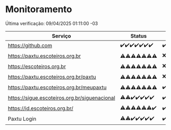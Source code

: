 # Monitoramento

Última verificação: 09/04/2025 01:11:00 -03

|Serviço|Status|Últimas 24h|
|---|---|---|
|https://github.com|<span title="2025-04-02: OK=23">✔️</span><span title="2025-04-03: OK=23">✔️</span><span title="2025-04-04: OK=23">✔️</span><span title="2025-04-05: OK=23">✔️</span><span title="2025-04-06: OK=23">✔️</span><span title="2025-04-07: OK=23">✔️</span><span title="2025-04-08: OK=3">✔️</span>|<span title="08/04/2025 01:11:00 -03 : 200">✔️</span><span title="08/04/2025 02:09:00 -03 : 200">✔️</span><span title="08/04/2025 03:13:00 -03 : 200">✔️</span><span title="08/04/2025 04:09:00 -03 : 200">✔️</span><span title="08/04/2025 05:13:00 -03 : 200">✔️</span><span title="08/04/2025 06:09:00 -03 : 200">✔️</span><span title="08/04/2025 07:10:00 -03 : 200">✔️</span><span title="08/04/2025 08:07:00 -03 : 200">✔️</span><span title="08/04/2025 09:17:00 -03 : 200">✔️</span><span title="08/04/2025 10:21:00 -03 : 200">✔️</span><span title="08/04/2025 11:09:00 -03 : 200">✔️</span><span title="08/04/2025 12:10:00 -03 : 200">✔️</span><span title="08/04/2025 13:11:00 -03 : 200">✔️</span><span title="08/04/2025 14:08:00 -03 : 200">✔️</span><span title="08/04/2025 15:11:00 -03 : 200">✔️</span><span title="08/04/2025 16:07:00 -03 : 200">✔️</span><span title="08/04/2025 17:09:00 -03 : 200">✔️</span><span title="08/04/2025 18:08:00 -03 : 200">✔️</span><span title="08/04/2025 19:08:00 -03 : 200">✔️</span><span title="08/04/2025 20:08:00 -03 : 200">✔️</span><span title="08/04/2025 21:43:00 -03 : 200">✔️</span><span title="08/04/2025 23:21:00 -03 : 200">✔️</span><span title="09/04/2025 00:26:00 -03 : 200">✔️</span><span title="09/04/2025 01:11:00 -03 : 200">✔️</span>|
|https://paxtu.escoteiros.org.br|<span title="2025-04-02: OK=11, Falhas=12">⚠️</span><span title="2025-04-03: OK=10, Falhas=13">⚠️</span><span title="2025-04-04: OK=11, Falhas=12">⚠️</span><span title="2025-04-05: OK=12, Falhas=11">⚠️</span><span title="2025-04-06: OK=11, Falhas=12">⚠️</span><span title="2025-04-07: OK=13, Falhas=10">⚠️</span><span title="2025-04-08: OK=2, Falhas=1">⚠️</span>|<span title="08/04/2025 01:11:00 -03 : 403">❌</span><span title="08/04/2025 02:09:00 -03 : 200">✔️</span><span title="08/04/2025 03:13:00 -03 : 403">❌</span><span title="08/04/2025 04:09:00 -03 : 200">✔️</span><span title="08/04/2025 05:13:00 -03 : 403">❌</span><span title="08/04/2025 06:09:00 -03 : 403">❌</span><span title="08/04/2025 07:10:00 -03 : 200">✔️</span><span title="08/04/2025 08:07:00 -03 : 403">❌</span><span title="08/04/2025 09:17:00 -03 : 200">✔️</span><span title="08/04/2025 10:21:00 -03 : 200">✔️</span><span title="08/04/2025 11:09:00 -03 : 200">✔️</span><span title="08/04/2025 12:10:00 -03 : 403">❌</span><span title="08/04/2025 13:11:00 -03 : 200">✔️</span><span title="08/04/2025 14:08:00 -03 : 403">❌</span><span title="08/04/2025 15:11:00 -03 : 403">❌</span><span title="08/04/2025 16:07:00 -03 : 200">✔️</span><span title="08/04/2025 17:09:00 -03 : 200">✔️</span><span title="08/04/2025 18:08:00 -03 : 403">❌</span><span title="08/04/2025 19:08:00 -03 : 200">✔️</span><span title="08/04/2025 20:08:00 -03 : 200">✔️</span><span title="08/04/2025 21:43:00 -03 : 200">✔️</span><span title="08/04/2025 23:21:00 -03 : 200">✔️</span><span title="09/04/2025 00:26:00 -03 : 200">✔️</span><span title="09/04/2025 01:11:00 -03 : 200">✔️</span>|
|https://escoteiros.org.br|<span title="2025-04-02: OK=8, Falhas=15">⚠️</span><span title="2025-04-03: OK=5, Falhas=18">⚠️</span><span title="2025-04-04: OK=8, Falhas=15">⚠️</span><span title="2025-04-05: OK=1, Falhas=22">⚠️</span><span title="2025-04-06: OK=1, Falhas=22">⚠️</span><span title="2025-04-07: OK=1, Falhas=22">⚠️</span><span title="2025-04-08: OK=1, Falhas=2">⚠️</span>|<span title="08/04/2025 01:11:00 -03 : 403">❌</span><span title="08/04/2025 02:09:00 -03 : 200">✔️</span><span title="08/04/2025 03:13:00 -03 : 403">❌</span><span title="08/04/2025 04:09:00 -03 : 403">❌</span><span title="08/04/2025 05:13:00 -03 : 403">❌</span><span title="08/04/2025 06:09:00 -03 : 403">❌</span><span title="08/04/2025 07:10:00 -03 : 403">❌</span><span title="08/04/2025 08:07:00 -03 : 403">❌</span><span title="08/04/2025 09:17:00 -03 : 403">❌</span><span title="08/04/2025 10:21:00 -03 : 200">✔️</span><span title="08/04/2025 11:09:00 -03 : 403">❌</span><span title="08/04/2025 12:10:00 -03 : 403">❌</span><span title="08/04/2025 13:11:00 -03 : 403">❌</span><span title="08/04/2025 14:08:00 -03 : 403">❌</span><span title="08/04/2025 15:11:00 -03 : 403">❌</span><span title="08/04/2025 16:07:00 -03 : 403">❌</span><span title="08/04/2025 17:09:00 -03 : 403">❌</span><span title="08/04/2025 18:08:00 -03 : 403">❌</span><span title="08/04/2025 19:08:00 -03 : 403">❌</span><span title="08/04/2025 20:08:00 -03 : 200">✔️</span><span title="08/04/2025 21:43:00 -03 : 403">❌</span><span title="08/04/2025 23:21:00 -03 : 403">❌</span><span title="09/04/2025 00:26:00 -03 : 403">❌</span><span title="09/04/2025 01:11:00 -03 : 403">❌</span>|
|https://paxtu.escoteiros.org.br/paxtu|<span title="2025-04-02: OK=3, Falhas=20">⚠️</span><span title="2025-04-03: OK=9, Falhas=14">⚠️</span><span title="2025-04-04: OK=5, Falhas=18">⚠️</span><span title="2025-04-05: OK=4, Falhas=19">⚠️</span><span title="2025-04-06: OK=3, Falhas=20">⚠️</span><span title="2025-04-07: OK=7, Falhas=16">⚠️</span><span title="2025-04-08: OK=2, Falhas=1">⚠️</span>|<span title="08/04/2025 01:11:00 -03 : 403">❌</span><span title="08/04/2025 02:09:00 -03 : 403">❌</span><span title="08/04/2025 03:13:00 -03 : 403">❌</span><span title="08/04/2025 04:09:00 -03 : 403">❌</span><span title="08/04/2025 05:13:00 -03 : 200">✔️</span><span title="08/04/2025 06:09:00 -03 : 200">✔️</span><span title="08/04/2025 07:10:00 -03 : 403">❌</span><span title="08/04/2025 08:07:00 -03 : 403">❌</span><span title="08/04/2025 09:17:00 -03 : 403">❌</span><span title="08/04/2025 10:21:00 -03 : 403">❌</span><span title="08/04/2025 11:09:00 -03 : 403">❌</span><span title="08/04/2025 12:10:00 -03 : 403">❌</span><span title="08/04/2025 13:11:00 -03 : 403">❌</span><span title="08/04/2025 14:08:00 -03 : 403">❌</span><span title="08/04/2025 15:11:00 -03 : 403">❌</span><span title="08/04/2025 16:07:00 -03 : 403">❌</span><span title="08/04/2025 17:09:00 -03 : 403">❌</span><span title="08/04/2025 18:08:00 -03 : 200">✔️</span><span title="08/04/2025 19:08:00 -03 : 403">❌</span><span title="08/04/2025 20:08:00 -03 : 200">✔️</span><span title="08/04/2025 21:43:00 -03 : 403">❌</span><span title="08/04/2025 23:21:00 -03 : 403">❌</span><span title="09/04/2025 00:26:00 -03 : 403">❌</span><span title="09/04/2025 01:11:00 -03 : 403">❌</span>|
|https://paxtu.escoteiros.org.br/meupaxtu|<span title="2025-04-02: OK=5, Falhas=18">⚠️</span><span title="2025-04-03: OK=6, Falhas=17">⚠️</span><span title="2025-04-04: OK=4, Falhas=19">⚠️</span><span title="2025-04-05: OK=7, Falhas=16">⚠️</span><span title="2025-04-06: OK=4, Falhas=19">⚠️</span><span title="2025-04-07: OK=11, Falhas=12">⚠️</span><span title="2025-04-08: OK=2, Falhas=1">⚠️</span>|<span title="08/04/2025 01:11:00 -03 : 200">✔️</span><span title="08/04/2025 02:09:00 -03 : 200">✔️</span><span title="08/04/2025 03:13:00 -03 : 403">❌</span><span title="08/04/2025 04:09:00 -03 : 200">✔️</span><span title="08/04/2025 05:13:00 -03 : 403">❌</span><span title="08/04/2025 06:09:00 -03 : 200">✔️</span><span title="08/04/2025 07:10:00 -03 : 403">❌</span><span title="08/04/2025 08:07:00 -03 : 403">❌</span><span title="08/04/2025 09:17:00 -03 : 200">✔️</span><span title="08/04/2025 10:21:00 -03 : 403">❌</span><span title="08/04/2025 11:09:00 -03 : 403">❌</span><span title="08/04/2025 12:10:00 -03 : 403">❌</span><span title="08/04/2025 13:11:00 -03 : 200">✔️</span><span title="08/04/2025 14:08:00 -03 : 403">❌</span><span title="08/04/2025 15:11:00 -03 : 403">❌</span><span title="08/04/2025 16:07:00 -03 : 200">✔️</span><span title="08/04/2025 17:09:00 -03 : 403">❌</span><span title="08/04/2025 18:08:00 -03 : 403">❌</span><span title="08/04/2025 19:08:00 -03 : 403">❌</span><span title="08/04/2025 20:08:00 -03 : 403">❌</span><span title="08/04/2025 21:43:00 -03 : 200">✔️</span><span title="08/04/2025 23:21:00 -03 : 403">❌</span><span title="09/04/2025 00:26:00 -03 : 403">❌</span><span title="09/04/2025 01:11:00 -03 : 403">❌</span>|
|https://sigue.escoteiros.org.br/siguenacional|<span title="2025-04-02: OK=22, Falhas=1">⚠️</span><span title="2025-04-03: OK=22, Falhas=1">⚠️</span><span title="2025-04-04: OK=23">✔️</span><span title="2025-04-05: OK=23">✔️</span><span title="2025-04-06: OK=23">✔️</span><span title="2025-04-07: OK=23">✔️</span><span title="2025-04-08: OK=3">✔️</span>|<span title="08/04/2025 01:11:00 -03 : 200">✔️</span><span title="08/04/2025 02:09:00 -03 : 200">✔️</span><span title="08/04/2025 03:13:00 -03 : 200">✔️</span><span title="08/04/2025 04:09:00 -03 : 200">✔️</span><span title="08/04/2025 05:13:00 -03 : 200">✔️</span><span title="08/04/2025 06:09:00 -03 : 200">✔️</span><span title="08/04/2025 07:10:00 -03 : 200">✔️</span><span title="08/04/2025 08:07:00 -03 : 200">✔️</span><span title="08/04/2025 09:17:00 -03 : 200">✔️</span><span title="08/04/2025 10:21:00 -03 : 200">✔️</span><span title="08/04/2025 11:09:00 -03 : 200">✔️</span><span title="08/04/2025 12:10:00 -03 : 200">✔️</span><span title="08/04/2025 13:11:00 -03 : 200">✔️</span><span title="08/04/2025 14:08:00 -03 : 200">✔️</span><span title="08/04/2025 15:11:00 -03 : 200">✔️</span><span title="08/04/2025 16:07:00 -03 : 200">✔️</span><span title="08/04/2025 17:09:00 -03 : 200">✔️</span><span title="08/04/2025 18:08:00 -03 : 200">✔️</span><span title="08/04/2025 19:08:00 -03 : 200">✔️</span><span title="08/04/2025 20:08:00 -03 : 200">✔️</span><span title="08/04/2025 21:43:00 -03 : 200">✔️</span><span title="08/04/2025 23:21:00 -03 : 200">✔️</span><span title="09/04/2025 00:26:00 -03 : 200">✔️</span><span title="09/04/2025 01:11:00 -03 : 200">✔️</span>|
|https://id.escoteiros.org.br/|<span title="2025-04-02: OK=11, Falhas=12">⚠️</span><span title="2025-04-03: OK=12, Falhas=11">⚠️</span><span title="2025-04-04: OK=10, Falhas=13">⚠️</span><span title="2025-04-05: OK=13, Falhas=10">⚠️</span><span title="2025-04-06: OK=11, Falhas=12">⚠️</span><span title="2025-04-07: OK=12, Falhas=11">⚠️</span><span title="2025-04-08: OK=3">✔️</span>|<span title="08/04/2025 01:11:00 -03 : 200">✔️</span><span title="08/04/2025 02:09:00 -03 : 403">❌</span><span title="08/04/2025 03:13:00 -03 : 200">✔️</span><span title="08/04/2025 04:09:00 -03 : 200">✔️</span><span title="08/04/2025 05:13:00 -03 : 200">✔️</span><span title="08/04/2025 06:09:00 -03 : 403">❌</span><span title="08/04/2025 07:10:00 -03 : 200">✔️</span><span title="08/04/2025 08:07:00 -03 : 200">✔️</span><span title="08/04/2025 09:17:00 -03 : 200">✔️</span><span title="08/04/2025 10:21:00 -03 : 200">✔️</span><span title="08/04/2025 11:09:00 -03 : 403">❌</span><span title="08/04/2025 12:10:00 -03 : 403">❌</span><span title="08/04/2025 13:11:00 -03 : 200">✔️</span><span title="08/04/2025 14:08:00 -03 : 200">✔️</span><span title="08/04/2025 15:11:00 -03 : 200">✔️</span><span title="08/04/2025 16:07:00 -03 : 200">✔️</span><span title="08/04/2025 17:09:00 -03 : 403">❌</span><span title="08/04/2025 18:08:00 -03 : 403">❌</span><span title="08/04/2025 19:08:00 -03 : 403">❌</span><span title="08/04/2025 20:08:00 -03 : 403">❌</span><span title="08/04/2025 21:43:00 -03 : 403">❌</span><span title="08/04/2025 23:21:00 -03 : 200">✔️</span><span title="09/04/2025 00:26:00 -03 : 403">❌</span><span title="09/04/2025 01:11:00 -03 : 403">❌</span>|
|Paxtu Login|<span title="2025-04-02: OK=22, Falhas=1">⚠️</span><span title="2025-04-03: OK=22, Falhas=1">⚠️</span><span title="2025-04-04: OK=23">✔️</span><span title="2025-04-05: OK=23">✔️</span><span title="2025-04-06: OK=23">✔️</span><span title="2025-04-07: OK=23">✔️</span><span title="2025-04-08: OK=3">✔️</span>|<span title="08/04/2025 01:11:00 -03 : 200">✔️</span><span title="08/04/2025 02:09:00 -03 : 200">✔️</span><span title="08/04/2025 03:13:00 -03 : 200">✔️</span><span title="08/04/2025 04:09:00 -03 : 200">✔️</span><span title="08/04/2025 05:13:00 -03 : 200">✔️</span><span title="08/04/2025 06:09:00 -03 : 200">✔️</span><span title="08/04/2025 07:10:00 -03 : 200">✔️</span><span title="08/04/2025 08:07:00 -03 : 200">✔️</span><span title="08/04/2025 09:17:00 -03 : 200">✔️</span><span title="08/04/2025 10:21:00 -03 : 200">✔️</span><span title="08/04/2025 11:09:00 -03 : 200">✔️</span><span title="08/04/2025 12:10:00 -03 : 200">✔️</span><span title="08/04/2025 13:11:00 -03 : 200">✔️</span><span title="08/04/2025 14:08:00 -03 : 200">✔️</span><span title="08/04/2025 15:11:00 -03 : 200">✔️</span><span title="08/04/2025 16:07:00 -03 : 200">✔️</span><span title="08/04/2025 17:09:00 -03 : 200">✔️</span><span title="08/04/2025 18:08:00 -03 : 200">✔️</span><span title="08/04/2025 19:08:00 -03 : 200">✔️</span><span title="08/04/2025 20:08:00 -03 : 200">✔️</span><span title="08/04/2025 21:43:00 -03 : 200">✔️</span><span title="08/04/2025 23:21:00 -03 : 200">✔️</span><span title="09/04/2025 00:26:00 -03 : 200">✔️</span><span title="09/04/2025 01:11:00 -03 : 200">✔️</span>|
